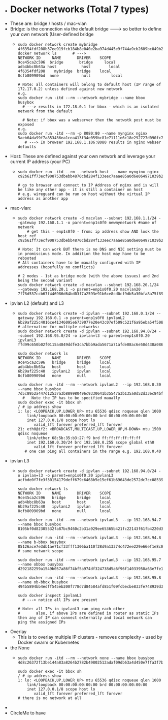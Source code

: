 - # Docker networks  (Total 7 types)
- These are: bridge / hosts  / mac-vlan
- Bridge: is the connection via the default bridge ---> so better to define your own network (User-defined bridge
	- ```
	  sudo docker network create mybridge
	  4f6354fdf208b37ee919fcb184b8e040e2ba974d445e9f744a9cb2609bc049b2
	  docker network ls       # --->
	  NETWORK ID     NAME       DRIVER    SCOPE
	  9ce45ca2c596  bridge       bridge     local
	  adb4bbc8b63a host           host        local
	  4f6354fdf208    mybridge  bridge    local
	  8cfb809909bd  none          null         local
	  
	  # Note: all containers will belong to default host (IP range of 172.17.0.2) unless defined against new network
	  e.g. 
	  sudo docker run -itd --rm --network mybridge --name bbox busybox
	  	# ---> results in 172.18.0.1 for bbox - which is an isolated network from the default
	      
	  	# Note: if bbox was a webserver then the netwotk post must be exposed
	  e.g.
	  sudo docker run -itd --rm -p 8080:80 --name mynginx nginx
	  5aeb64da99f7a853436ea1cea413f34e059bc81e71111e6c18e292727d090fc7
	     # ---> In browser 192.168.1.106:8080 results in nginx webser defaults
	  
	  ```
- Host: These are defined against your own network and leverage your current IP address (your PC)
	- ```
	  sudo docker run -itd --rm --network host  --name mynginx nginx
	  c92b61ff73ecf908753dbebb4870cbd284f133eec7aaae85a0d6e064971039b2
	  
	  # go to browser and connect to IP Address of nginx and is will be like any other app - it is still a container on host
	  # e.g. wireguard can be run on host without the virtual IP address as another app
	  ```
- mac-vlan:
	- ```
	  sudo docker network create -d macvlan --subnet 192.168.1.1/24 --gateway 192.168.1.1 -o parent=enp1s0f0 newmynetwork #name of network
	      # get this - enp1s0f0 - from: ip address show AND look the host ref
	  c92b61ff73ecf908753dbebb4870cbd284f133eec7aaae85a0d6e064971039b2
	  
	  # Note: It can work BUT there is no DNS and NIC setting must be in promiscious mode. In addition the host may have to be rebooted
	  # All containers have to be maually configured with IP addresses (hopefully no conflicts)
	  
	  # 2 modes - 1st as bridge mode (with the above issues) and 2nd being the second variant
	  sudo docker network create -d macvlan --subnet 192.168.20.1/24 --gateway 192.168.20.1 -o parent=enp1s0f0.20 macvlan20
	  7f78d537ccb67f446986d64bd03f7a2593e91b6ce8cd0cf9db5a30bfa8a75f89
	  ```
- ipvlan L2 (default) and L3
	- ```
	  sudo docker network create -d ipvlan --subnet 192.168.0.1/24 --gateway 192.168.0.1 -o parent=enp1s0f0 ipvlanL2       
	  6b29af225c4016ce41346095e6739077e20e43c07ef509c521f6a95eba54f508
	  # alternative for multiple networks:
	  sudo docker network create -d ipvlan --subnet 192.168.94.0/24 --subnet 192.168.95.0/24 -o ipvlan=l3 -o parent=enp1s0f0.20 ipvlanL3 
	  ffd99c650b02f0115a4849ddfe3ca7bbb9ada5671a71afde08ac6e50d430a086
	  
	  sudo docker network ls
	  NETWORK ID     NAME       DRIVER    SCOPE
	  9ce45ca2c596   bridge     bridge    local
	  adb4bbc8b63a   host       host      local
	  6b29af225c40   ipvlanL2   ipvlan    local
	  8cfb809909bd   none       null      local
	  
	  sudo docker run -itd --rm --network ipvlanL2  --ip 192.168.0.30 --name bbox busybox
	  7d5c8952a447d12537a3b889980496c9330641b35547a3b135a0d52d33ec84bf
	    #	Note the IP has to be specified maually
	  sudo docker exec -it bbox sh
	  / # ip address show
	  1: lo: <LOOPBACK,UP,LOWER_UP> mtu 65536 qdisc noqueue qlen 1000
	      link/loopback 00:00:00:00:00:00 brd 00:00:00:00:00:00
	      inet 127.0.0.1/8 scope host lo
	         valid_lft forever preferred_lft forever
	  21: eth0@if2: <BROADCAST,MULTICAST,UP,LOWER_UP,M-DOWN> mtu 1500 qdisc noqueue 
	      link/ether 68:5b:35:b3:27:f9 brd ff:ff:ff:ff:ff:ff
	      inet 192.168.0.30/24 brd 192.168.0.255 scope global eth0
	         valid_lft forever preferred_lft forever
	     # one can ping all containers in the range e.g. 192.168.0.40
	  ```
- ipvlan L3
	- ```
	  sudo docker network create -d ipvlan --subnet 192.168.94.0/24 -o ipvlan=l3 -o parent=enp1s0f0.20 ipvlanL3
	  acfbde0f7fe3f30154179deff679c6468b5e15ef61b69643de2572dc7cc08539
	  
	  sudo docker network ls
	  NETWORK ID     NAME       DRIVER    SCOPE
	  9ce45ca2c596   bridge     bridge    local
	  adb4bbc8b63a   host       host      local
	  6b29af225c40   ipvlanL2   ipvlan    local
	  8cfb809909bd   none       null      local
	  
	  sudo docker run -itd --rm --network ipvlanL3  --ip 192.168.94.7 --name bbox busybox 
	  8105bf0d82305532fa87bc9460c2b31a929ee65365b421fc22143f61fb4220d3
	  
	  sudo docker run -itd --rm --network ipvlanL3  --ip 192.168.94.8 --name b-bbox busybox 
	  85126ace7e3db1ae71cf33fff1306ba110f28d9a13374c472ee229e66ef1e8c8      # same network scope
	  
	  sudo docker run -itd --rm --network ipvlanL3  --ip 192.168.95.7 --name obbox busybox 
	  d292182259a1549b057a86f74bf5a974df324738d5a6f96f14033950a63e7fe1
	  
	  sudo docker run -itd --rm --network ipvlanL3  --ip 192.168.95.8 --name ob-bbox busybox 
	  494b5894bb4edff545eb200f778d7d84584afd851f09fcbecbe833fe748939d3
	  
	  sudo docker inspect ipvlanL3
	  	# ---> notice all IPs are present
	      
	  # Note: all IPs in ipvlanL3 can ping each other
	  #       also, if above IPs are defined in router as static IPs then any of IP can connect externally and local network can ping the assigned IPs 
	  ```
- Overlay
	- This is to overlay multiple IP clusters - removes complexity - used by Docker swarm or Kubernetes
- the None
	- ```
	  sudo docker run -itd --rm --network none --name bbox busybox
	  4d8c26372f13be144a83a8264b2782b49802512adaf09db63a4d450e7ffa3f7b
	  
	  sudo docker exec -it bbox sh
	  / # ip address show
	  1: lo: <LOOPBACK,UP,LOWER_UP> mtu 65536 qdisc noqueue qlen 1000
	      link/loopback 00:00:00:00:00:00 brd 00:00:00:00:00:00
	      inet 127.0.0.1/8 scope host lo
	         valid_lft forever preferred_lft forever
	  # there is no network at all
	  ```
-
- CircleMe to have